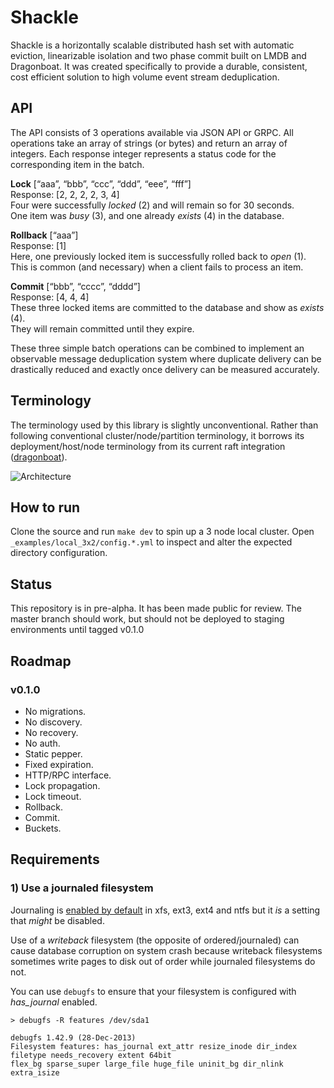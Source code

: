# Shackle

Shackle is a horizontally scalable distributed hash set with automatic eviction, linearizable isolation
and two phase commit built on LMDB and Dragonboat. It was created specifically to provide a durable,
consistent, cost efficient solution to high volume event stream deduplication.

## API

The API consists of 3 operations available via JSON API or GRPC.
All operations take an array of strings (or bytes) and return an array of integers.
Each response integer represents a status code for the corresponding item in the batch.


**Lock**  [“aaa”, “bbb”, “ccc”, “ddd”, “eee”, “fff”]  
Response: [2, 2, 2, 2, 3, 4]  
Four were successfully *locked* (2) and will remain so for 30 seconds.  
One item was *busy* (3), and one already *exists* (4) in the database.


**Rollback**  [“aaa”]  
Response: [1]  
Here, one previously locked item is successfully rolled back to *open* (1).  
This is common (and necessary) when a client fails to process an item.


**Commit**  [“bbb”, “cccc”, “dddd”]  
Response: [4, 4, 4]  
These three locked items are committed to the database and show as *exists* (4).  
They will remain committed until they expire.

These three simple batch operations can be combined to implement an observable message deduplication system where duplicate delivery can be drastically reduced and exactly once delivery can be measured accurately.


## Terminology

The terminology used by this library is slightly unconventional. 
Rather than following conventional cluster/node/partition terminology, it borrows its deployment/host/node terminology from its current raft integration ([dragonboat](https://github.com/lni/dragonboat)).

![Architecture](https://i.imgur.com/eGC4ImB.png)

## How to run

Clone the source and run `make dev` to spin up a 3 node local cluster. Open `_examples/local_3x2/config.*.yml` to inspect and alter the expected directory configuration.

## Status

This repository is in pre-alpha. It has been made public for review. The master branch should work, but should not be deployed to staging environments until tagged v0.1.0

## Roadmap

### v0.1.0
- No migrations.
- No discovery.
- No recovery.
- No auth.
- Static pepper.
- Fixed expiration.
- HTTP/RPC interface.
- Lock propagation.
- Lock timeout.
- Rollback.
- Commit.
- Buckets.

## Requirements

### 1) Use a journaled filesystem

Journaling is [enabled by default](https://en.wikipedia.org/wiki/Comparison_of_file_systems#Features)
in xfs, ext3, ext4 and ntfs but it _is_ a setting that _might_ be disabled.

Use of a _writeback_ filesystem (the opposite of ordered/journaled) can cause database corruption on system crash
because writeback filesystems sometimes write pages to disk out of order while journaled filesystems do not.

You can use `debugfs` to ensure that your filesystem is configured with *has_journal* enabled.

```
> debugfs -R features /dev/sda1

debugfs 1.42.9 (28-Dec-2013)
Filesystem features: has_journal ext_attr resize_inode dir_index filetype needs_recovery extent 64bit
flex_bg sparse_super large_file huge_file uninit_bg dir_nlink extra_isize
```

